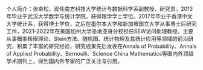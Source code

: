 个人简介：张卓松，现任南方科技大学统计与数据科学系副教授、研究员。2013年毕业于武汉大学数学与统计学院，获得理学学士学位。2017年毕业于香港中文大学统计系，获得博士学位，之后在墨尔本大学和新加坡国立大学从事博士后研究工作，2021-2022年在美国加州大学圣地亚哥分校担任SEW访问助理教授。主要从事概率极限理论、Stein方法、随机图、统计物理及其统计应用等领域的前沿研究，积累了丰富的研究经验，研究成果先后发表在Annals of Probability、Annals of Applied Probability、Bernoulli、Science China Mathematics等国内外顶级学术期刊上，得到国内外专家的广泛关注与引用。
